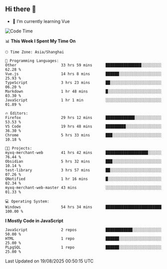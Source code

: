 ## Hi there 👋

- 🌱 I’m currently learning Vue

<!--START_SECTION:waka-->
![Code Time](http://img.shields.io/badge/Code%20Time-764%20hrs%206%20mins-blue)

📊 **This Week I Spent My Time On** 

```text
🕑︎ Time Zone: Asia/Shanghai

💬 Programming Languages: 
Other                    33 hrs 59 mins      ████████████████░░░░░░░░░   62.28 % 
Vue.js                   14 hrs 8 mins       ██████░░░░░░░░░░░░░░░░░░░   25.93 % 
TypeScript               3 hrs 23 mins       ██░░░░░░░░░░░░░░░░░░░░░░░   06.20 % 
Markdown                 1 hr 48 mins        █░░░░░░░░░░░░░░░░░░░░░░░░   03.30 % 
JavaScript               1 hr 1 min          ░░░░░░░░░░░░░░░░░░░░░░░░░   01.89 % 

🔥 Editors: 
Firefox                  29 hrs 12 mins      █████████████░░░░░░░░░░░░   53.53 % 
VS Code                  19 hrs 48 mins      █████████░░░░░░░░░░░░░░░░   36.30 % 
Chrome                   5 hrs 33 mins       ███░░░░░░░░░░░░░░░░░░░░░░   10.18 % 

🐱‍💻 Projects: 
myxq-merchant-web        41 hrs 42 mins      ███████████████████░░░░░░   76.44 % 
Obsidian                 5 hrs 32 mins       ███░░░░░░░░░░░░░░░░░░░░░░   10.14 % 
test-library             3 hrs 57 mins       ██░░░░░░░░░░░░░░░░░░░░░░░   07.26 % 
QNotified                1 hr 16 mins        █░░░░░░░░░░░░░░░░░░░░░░░░   02.34 % 
myxq-merchant-web-master 43 mins             ░░░░░░░░░░░░░░░░░░░░░░░░░   01.33 % 

💻 Operating System: 
Windows                  54 hrs 34 mins      █████████████████████████   100.00 % 
```

**I Mostly Code in JavaScript** 

```text
JavaScript               2 repos             ████████████░░░░░░░░░░░░░   50.00 % 
HTML                     1 repo              ██████░░░░░░░░░░░░░░░░░░░   25.00 % 
PLpgSQL                  1 repo              ██████░░░░░░░░░░░░░░░░░░░   25.00 % 
```




 Last Updated on 19/08/2025 00:50:15 UTC
<!--END_SECTION:waka-->
